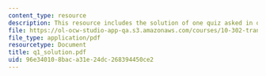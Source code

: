```yaml
---
content_type: resource
description: This resource includes the solution of one quiz asked in quiz 1.
file: https://ol-ocw-studio-app-qa.s3.amazonaws.com/courses/10-302-transport-processes-fall-2004/96e340108baca31e24dc268394450ce2_q1_solution.pdf
file_type: application/pdf
resourcetype: Document
title: q1_solution.pdf
uid: 96e34010-8bac-a31e-24dc-268394450ce2
---
```

